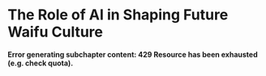 # The Role of AI in Shaping Future Waifu Culture

**Error generating subchapter content: 429 Resource has been exhausted (e.g. check quota).**